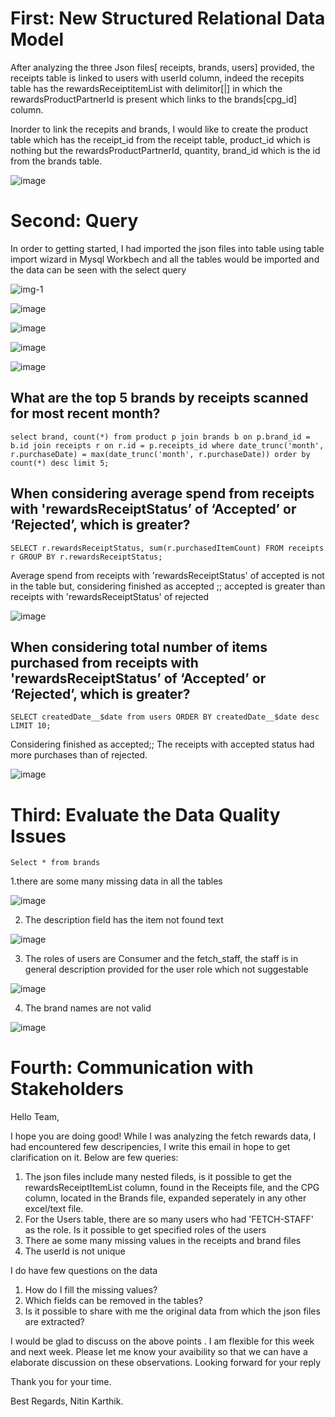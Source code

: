 # First: New Structured Relational Data Model

After analyzing the three Json files[ receipts, brands, users] provided, the receipts table is linked to users with userId column, indeed the recepits table has the rewardsReceiptitemList with delimitor[|] in which the rewardsProductPartnerId is present which links to the brands[cpg_id] column.

Inorder to link the recepits and brands, I would like to create the product table which has the receipt_id from the receipt table, product_id which is nothing but the rewardsProductPartnerId, quantity, brand_id which is the id from the brands table.




![image](https://user-images.githubusercontent.com/22611282/178987292-3d6cab64-e25c-418b-9d6b-9308265dcbc9.png)


# Second: Query

In order to getting started, I had imported the json files into table using table import wizard in Mysql Workbech and all the tables would be imported and the data can be seen with the select query



![img-1](https://user-images.githubusercontent.com/22611282/178990611-c890d987-2e45-4b48-b292-cf67768f2646.jpg)


![image](https://user-images.githubusercontent.com/22611282/178990926-8223689a-aff7-4a37-a689-343cc37f2e5b.png)

![image](https://user-images.githubusercontent.com/22611282/178991096-4bfab257-ac5d-4f80-9b3a-3b27414f4255.png)

![image](https://user-images.githubusercontent.com/22611282/178991241-b827dc75-2988-4a8d-8a84-329152b6966e.png)

![image](https://user-images.githubusercontent.com/22611282/178991306-208b1d5b-d095-4b8b-90f5-7d414f93dd1d.png)




## What are the top 5 brands by receipts scanned for most recent month?

```select brand, count(*) from product p join brands b on p.brand_id = b.id join receipts r on r.id = p.receipts_id where date_trunc('month', r.purchaseDate) = max(date_trunc('month', r.purchaseDate)) order by count(*) desc limit 5;```

## When considering average spend from receipts with 'rewardsReceiptStatus’ of ‘Accepted’ or ‘Rejected’, which is greater?

``` SELECT r.rewardsReceiptStatus, sum(r.purchasedItemCount) FROM receipts r GROUP BY r.rewardsReceiptStatus; ```

Average spend from receipts with 'rewardsReceiptStatus' of accepted is not in the table but, considering finished as accepted ;; accepted is greater than receipts with 'rewardsReceiptStatus' of rejected


![image](https://user-images.githubusercontent.com/22611282/178994516-8337d9dd-edce-4179-a288-14d77ace4ee1.png)




## When considering total number of items purchased from receipts with 'rewardsReceiptStatus’ of ‘Accepted’ or ‘Rejected’, which is greater?

``` SELECT createdDate__$date from users ORDER BY createdDate__$date desc LIMIT 10; ```

Considering finished as accepted;; The receipts with accepted status had more purchases than of rejected.

![image](https://user-images.githubusercontent.com/22611282/178995848-dea7d1ff-8095-4e98-8556-7eefc2697815.png)


# Third: Evaluate the Data Quality Issues

``` Select * from brands ```

1.there are some many missing data in all the tables

![image](https://user-images.githubusercontent.com/22611282/178997316-6a5c3308-3ed8-46f9-a61b-f0474a208035.png)

2. The description field has the item not found text

![image](https://user-images.githubusercontent.com/22611282/178998469-d5f4ad68-cf25-4755-aaf7-23d9b55a1bbf.png)

3. The roles of users are Consumer and the fetch_staff, the staff is in general description provided for the user role which not suggestable

![image](https://user-images.githubusercontent.com/22611282/178999354-197b866b-0292-4fd5-9123-62ce4e48665d.png)

4. The brand names are not valid

![image](https://user-images.githubusercontent.com/22611282/179000086-c520c18c-919c-4a5d-859d-55686f47dce9.png)

# Fourth: Communication with Stakeholders

Hello Team,

I hope you are doing good! While I was analyzing the fetch rewards data, I had encountered few descripencies, I write this email in hope to get clarification on it. Below are few queries:

1. The json files include many nested fileds, is it possible to get the rewardsReceiptItemList column, found in the Receipts file, and the CPG column, located in the Brands file, expanded seperately in any other excel/text file.
2. For the Users table, there are so many users who had 'FETCH-STAFF' as the role. Is it possible to get specified roles of the users
3. There ae some many missing values in the receipts and brand files
4. The userId is not unique

I do have few questions on the data
1. How do I fill the missing values?
2. Which fields can be removed in the tables?
3. Is it possible to share with me the original data from which the json files are extracted?

I would be glad to discuss on the above points . I am flexible for this week and next week. Please let me know your avaibility so that we can have a elaborate discussion on these observations. Looking forward for your reply

Thank you for your time.

Best Regards,
Nitin Karthik.
